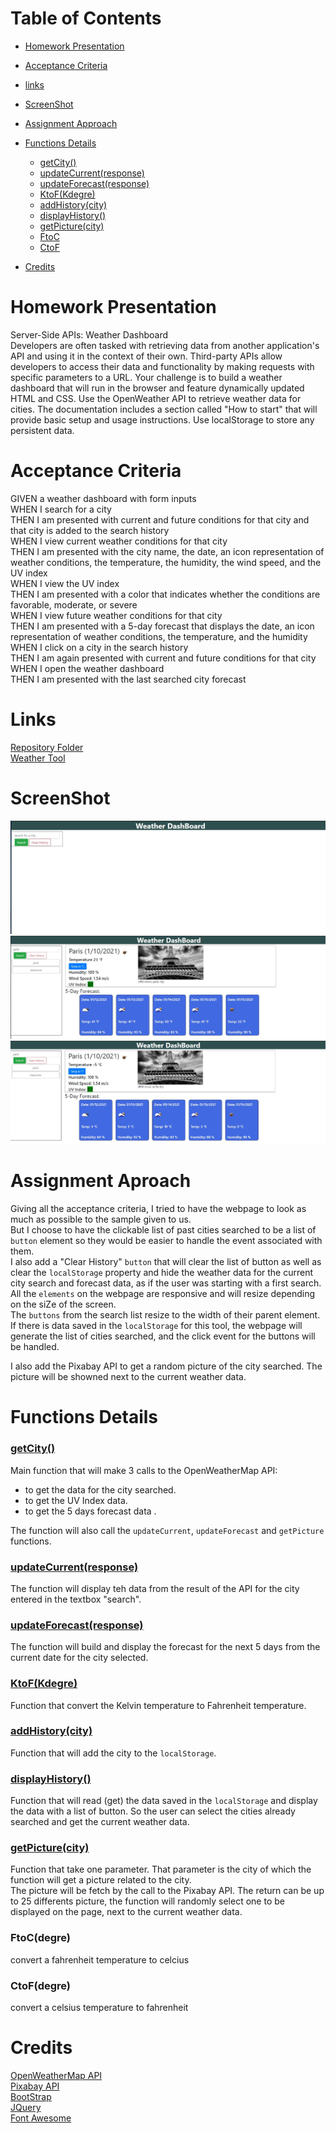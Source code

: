 # Table of Contents
- [Homework Presentation](#homework-presentation)
- [Acceptance Criteria](#acceptance-criteria)
- [links](#links)
- [ScreenShot](#screenshot)
- [Assignment Approach](#assignment-approach)
- [Functions Details](#functions-details)
    - [getCity()](#getcity())
    - [updateCurrent(response)](#updatecurrent(response))
    - [updateForecast(response)](#updateforecast(response))
    - [KtoF(Kdegre)](#ktof(kdegre))
    - [addHistory(city)](#addhistory(city))
    - [displayHistory()](#displayhistory())
    - [getPicture(city)](#getpicture(city))
    - [FtoC](#ktoc)
    - [CtoF](#ctof)

- [Credits](#credits)

# Homework Presentation
Server-Side APIs: Weather Dashboard  
Developers are often tasked with retrieving data from another application's API and using it in the context of their own. Third-party APIs allow developers to access their data and functionality by making requests with specific parameters to a URL. Your challenge is to build a weather dashboard that will run in the browser and feature dynamically updated HTML and CSS.
Use the OpenWeather API to retrieve weather data for cities. The documentation includes a section called "How to start" that will provide basic setup and usage instructions. Use localStorage to store any persistent data.

# Acceptance Criteria
GIVEN a weather dashboard with form inputs  
WHEN I search for a city  
THEN I am presented with current and future conditions for that city and that city is added to the search history  
WHEN I view current weather conditions for that city  
THEN I am presented with the city name, the date, an icon representation of weather conditions, the temperature, the humidity, the wind speed, and the UV index  
WHEN I view the UV index  
THEN I am presented with a color that indicates whether the conditions are favorable, moderate, or severe  
WHEN I view future weather conditions for that city  
THEN I am presented with a 5-day forecast that displays the date, an icon representation of weather conditions, the temperature, and the humidity  
WHEN I click on a city in the search history  
THEN I am again presented with current and future conditions for that city  
WHEN I open the weather dashboard  
THEN I am presented with the last searched city forecast

# Links
[Repository Folder](https://github.com/nhounhou/WeatherDashBoard)  
[Weather Tool](https://nhounhou.github.io/WeatherDashBoard)

# ScreenShot
![At Start](./assets/image/Starter.jpg)  
![Full Page Data](./assets/image/webpageFull.jpg)  
![Full Page Data](./assets/image/webpageFullCelsius.jpg)  

# Assignment Aproach
Giving all the acceptance criteria, I tried to have the webpage to look as much as possible to the sample given to us.  
But I choose to have the clickable list of past cities searched to be a list of `button` element so they would be easier to handle the event associated with them.  
I also add a "Clear History" `button` that will clear the list of button as well as clear the `localStorage` property and hide the weather data for the current city search and forecast data, as if the user was starting with a first search.  
All the `elements` on the webpage are responsive and will resize depending on the siZe of the screen.  
The `buttons` from the search list resize to the width of their parent element.  
If there is data saved in the `localStorage` for this tool, the webpage will generate the list of cities searched, and the click event for the buttons will be handled.  

I also add the Pixabay API to get a random picture of the city searched. The picture will be showned next to the current weather data.

# Functions Details
### <ins>getCity()
Main function that will make 3 calls to the OpenWeatherMap API:  
- to get the data for the city searched.
- to get the UV Index data.
- to get the 5 days forecast data  .

The function will also call the `updateCurrent`, `updateForecast` and `getPicture` functions.

### <ins>updateCurrent(response)
The function will display teh data from the result of the API for the city entered in the textbox "search".

### <ins>updateForecast(response)
The function will build and display the forecast for the next 5 days from the current date for the city selected.

### <ins>KtoF(Kdegre)
Function that convert the Kelvin temperature to Fahrenheit temperature.

### <ins>addHistory(city)
Function that will add the city to the `localStorage`.

### <ins>displayHistory()
Function that will read (get) the data saved in the `localStorage` and display the data with a list of button. So the user can select the cities already searched and get the current weather data.

### <ins>getPicture(city)
Function that take one parameter. That parameter is the city of which the function will get a picture related to the city.  
The picture will be fetch by the call to the Pixabay API. The return can be up to 25 differents picture, the function will randomly select one to be displayed on the page, next to the current weather data.

### FtoC(degre)
convert a fahrenheit temperature to celcius

### CtoF(degre)
convert a celsius temperature to fahrenheit

# Credits
[OpenWeatherMap API](https://openweathermap.org)  
[Pixabay API](https://pixabay.com)  
[BootStrap](https://getbootstrap.com)  
[JQuery](https://jquery.com)  
[Font Awesome](https://fontawesome.com)